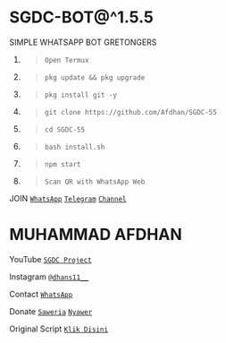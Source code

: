 # SGDC-BOT@^1.5.5
SIMPLE WHATSAPP BOT GRETONGERS

1. > `Open Termux`
2. > `pkg update && pkg upgrade`
3. > `pkg install git -y`
4. > `git clone https://github.com/Afdhan/SGDC-55`
5. > `cd SGDC-55`
6. > `bash install.sh`
7. > `npm start`
8. > `Scan QR with WhatsApp Web`






 JOIN
[`WhatsApp`](https://chat.whatsapp.com/JTqD3cJLmrlJPfxYZMtju8)
[`Telegram`](https://t.me/SGDC_TEAM)
[`Channel`](https://t.me/SobatGretong)

 # MUHAMMAD AFDHAN
YouTube
[`SGDC Project`](https://www.youtube.com/channel/UCpx5nDQcdVpqrQBUfMLuloA)

Instagram
[`@dhans11__`](https://instagram.com/dhans11__)

Contact 
[`WhatsApp`](https://wa.me/6282252655313&send?text=Bang+saya+mau+donasi,+5k+via+dana..+boleh+minta+nomor+dananya+bang?)

Donate
[`Saweria`](https://saweria.co/AFD11)
[`Nyawer`](https://nyawer.co/SGDC)

Original Script [`Klik Disini`](https://github.com/Nurutomo/wabot-aq)
